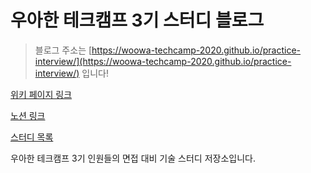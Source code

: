 # 우아한 테크캠프 3기 스터디 블로그

> 블로그 주소는 [https://woowa-techcamp-2020.github.io/practice-interview/](https://woowa-techcamp-2020.github.io/practice-interview/) 입니다!

[위키 페이지 링크](https://github.com/woowa-techcamp-2020/practice-interview/wiki)

[노션 링크](https://www.notion.so/fda5d4aa3b334c20ac155c7c0736b056)

[스터디 목록](https://docs.google.com/spreadsheets/d/1kLRKDLHAX5mu0XwxgdAmSbp7NCmbwEqGpPxZWya4gyY/edit#gid=0)

우아한 테크캠프 3기 인원들의 면접 대비 기술 스터디 저장소입니다.
